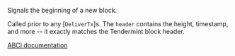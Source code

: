 Signals the beginning of a new block.

Called prior to any [`DeliverTx`]s. The `header` contains the height,
timestamp, and more -- it exactly matches the Tendermint block header.

[ABCI documentation](https://docs.tendermint.com/master/spec/abci/abci.html#beginblock)